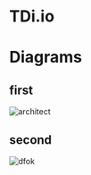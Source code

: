 # TDi.io

# Diagrams 

## first
![architect](https://github.com/WhiteHodok/TDi.io/assets/39564937/72fb5a1c-1774-46b8-a4ea-30d9505b8cec)


## second
![dfok](https://github.com/WhiteHodok/TDi.io/assets/39564937/e394f990-963f-4b87-bd32-71c637201673)
